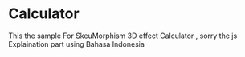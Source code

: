 # Calculator
This the sample For SkeuMorphism 3D effect Calculator , sorry the js Explaination part using Bahasa Indonesia
